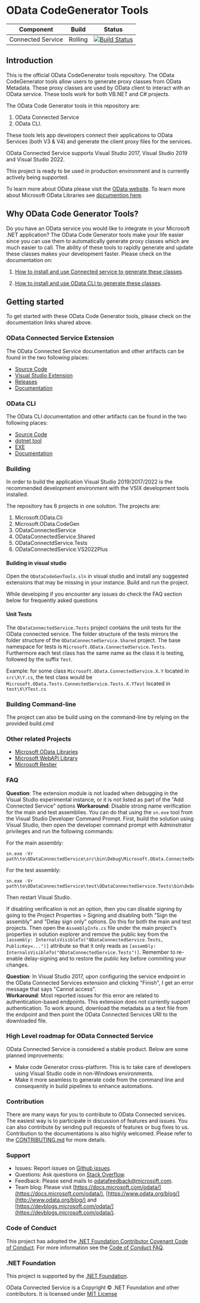 OData CodeGenerator Tools
 ============= 
 Component | Build  | Status 
--------|--------- |---------
Connected Service|Rolling | [![Build Status](https://dev.azure.com/dotnet/OData/_apis/build/status/OData.ODataConnectedService?branchName=master)](https://dev.azure.com/dotnet/OData/_build/latest?definitionId=136&branchName=master)

## Introduction 
This is the official OData CodeGenerator tools repository. The OData CodeGenerator tools allow users to generate proxy classes from OData Metadata. These proxy classes are used by OData client to interact with an OData service. These tools work for both VB.NET and C# projects. 

The OData Code Generator tools in this repository are: 
1. OData Connected Service
2. OData CLI. 

These tools lets app developers connect their applications to OData Services (both V3 & V4) and generate the client proxy files for the services.

OData Connected Service supports Visual Studio 2017, Visual Studio 2019 and Visual Studio 2022.  

This project is ready to be used in production environment and is currently actively being supported.

To learn more about OData please visit the [OData website](https://www.odata.org/).
To learn more about Microsoft OData Libraries see [documention here](https://docs.microsoft.com/en-us/odata/).

## Why OData Code Generator Tools? 
Do you have an OData service you would like to integrate in your Microsoft .NET application? The OData Code Generator tools make your life easier since you can use them to automatically 
generate proxy classes which are much easier to call. The ability of these tools to rapidly generate and update these classes makes your development faster.
Please check on the documentation on:

1. [How to install and use Connected service to generate these classes](https://docs.microsoft.com/odata/connectedservice/getting-started).

2.  [How to install and use OData CLI to generate these classes](https://docs.microsoft.com/en-us/odata/odatacli/getting-started).


## Getting started

To get started with these OData Code Generator tools, please check on the documentation links shared above.

### OData Connected Service Extension
The OData Connected Service documentation and other artifacts can be found in the two following places:
* [Source Code](https://github.com/OData/ODataConnectedService)
* [Visual Studio Extension](https://marketplace.visualstudio.com/items?itemName=marketplace.ODataConnectedService)
* [Releases](https://github.com/OData/ODataConnectedService/releases)
* [Documentation](https://docs.microsoft.com/odata/connectedservice/getting-started)

### OData CLI 
The OData CLI documentation and other artifacts can be found in the two following places:
* [Source Code](https://github.com/OData/ODataConnectedService)
* [dotnet tool](https://www.nuget.org/packages/Microsoft.OData.Cli/)
* [EXE](https://www.nuget.org/packages/Microsoft.OData.Cli.Exe/)
* [Documentation](https://docs.microsoft.com/en-us/odata/odatacli/getting-started)

### Building
In order to build the application Visual Studio 2019/2017/2022 is the recommended development environment with the VSIX development tools installed.

The repository has 6 projects in one solution. The projects are: 

1. Microsoft.OData.Cli
2. Microsoft.OData.CodeGen
3. ODataConnectedService
4. ODataConnectedService.Shared
5. ODataConnectdService.Tests
6. ODataConnectedService.VS2022Plus

#### Building in visual studio
Open the `ODataCodeGenTools.sln` in visual studio and install any suggested extensions that may be missing in your instance.
Build and run the project. 

While developing if you encounter any issues do check the FAQ section below for frequently asked questions

#### Unit Tests

The `ODataConnectedService.Tests` project contains the unit tests for the OData connected service. The folder structure of the tests mirrors the folder structure
of the `ODataConnectedService.Shared` project. The base namespace for tests is `Microsoft.OData.ConnectedService.Tests`. Furthermore each test class has the same name
as the class it is testing, followed by the suffix `Test`.

Example: for some class `Microsoft.OData.ConnectedService.X.Y` located in `src\X\Y.cs`,
the test class would be `Microsoft.OData.Tests.ConnectedService.Tests.X.YTest` located in `test\X\YTest.cs`

### Building Command-line 
The project can also be build using on the command-line by relying on the provided build.cmd

### Other related Projects

*  [Microsoft OData Libraries](https://github.com/OData/odata.net)
*  [Microsoft WebAPi Library](https://github.com/OData/WebApi)
*  [Microsoft Restier](https://github.com/OData/RESTier)

### FAQ
  **Question**: The extension module is not loaded when debugging in the Visual Studio experimental instance, or it is not listed as part of the "Add Connected Service" options
  **Workaround**: Disable strong name verification for the main and test assemblies. You can do that using the `sn.exe` tool from
  the Visual Studio Developer Command Prompt. First, build the solution using Visual Studio, then open the developer command
  prompt with Adminstrator privileges and run the following commands:

  For the main assembly:

  ```
  sn.exe -Vr path\to\ODataConnectedService\src\bin\Debug\Microsoft.OData.ConnectedService.dll
  ```

  For the test assembly:
  ```
  sn.exe -Vr path\to\ODataConnectedService\test\ODataConnectedService.Tests\bin\Debug\ODataConnectedServiceTests.dll
  ```
  Then restart Visual Studio.

  If disabling verification is not an option, then you can disable signing by going to the Project Properties > Signing and disabling both "Sign the assembly" and "Delay sign only" options. Do this for both the main and test projects. Then open the `AssemblyInfo.cs` file
  under the main project's properties in solution explorer and remove the public key from the `[assembly: InternalsVisibleTo("ODataConnectedService.Tests, PublicKey=...")]` attribute so that it only reads as `[assembly: InternalsVisibleTo("ODataConnectedService.Tests")]`. Remember to re-enable delay-signing and to restore the public key before commiting your changes.
  
  **Question**: In Visual Studio 2017, upon configuring the service endpoint in the OData Connected Services extension and clicking "Finish", I get an error message that says "Cannot access".  
  **Workaround**: Most reported issues for this error are related to authentication-based endpoints. This extension does not currently support authentication. To work around, download the metadata as a text file from the endpoint and then point the OData Connected Services URI to the downloaded file.

### High Level roadmap for OData Connected Service
OData Connected Service is considered a stable product. Below are some planned improvements:
* Make code Generator cross-platform. This is to take care of developers using Visual Studio code in non-Windows environments.
* Make it more seamless to generate code from the command line and consequently in build pipelines to enhance automations.

### Contribution

There are many ways for you to contribute to OData Connected services. The easiest way is to participate in discussion of features and issues. You can also contribute by sending pull requests of features or bug fixes to us. Contribution to the documentations is also highly welcomed. Please refer to the [CONTRIBUTING.md](https://github.com/OData/ODataConnectedService/blob/master/CONTRIBUTING.MD) for more details.

###  Support

- Issues: Report issues on [Github issues](https://github.com/OData/ODataConnectedService/issues).
- Questions: Ask questions on [Stack Overflow](http://stackoverflow.com/questions/ask?tags=odata).
- Feedback: Please send mails to [odatafeedback@microsoft.com](mailto:odatafeedback@microsoft.com).
- Team blog: Please visit [https://docs.microsoft.com/odata/](https://docs.microsoft.com/odata/), [https://www.odata.org/blog/](http://www.odata.org/blog/) and [https://devblogs.microsoft.com/odata/](https://devblogs.microsoft.com/odata/).

### Code of Conduct

This project has adopted the [.NET Foundation Contributor Covenant Code of Conduct](https://dotnetfoundation.org/about/policies/code-of-conduct). For more information see the [Code of Conduct FAQ](https://dotnetfoundation.org/about/faq).

### .NET Foundation

This project is supported by the [.NET Foundation](https://dotnetfoundation.org).

OData Connected Service is a Copyright &copy; .NET Foundation and other contributors. It is licensed under [MIT License](https://github.com/OData/ODataConnectedService/blob/master/License.txt)